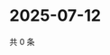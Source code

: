 # 2025-07-12

共 0 条

<!-- BEGIN ZHIHUVIDEO -->
<!-- 最后更新时间 Sat Jul 12 2025 18:11:32 GMT+0800 (China Standard Time) -->

<!-- END ZHIHUVIDEO -->
